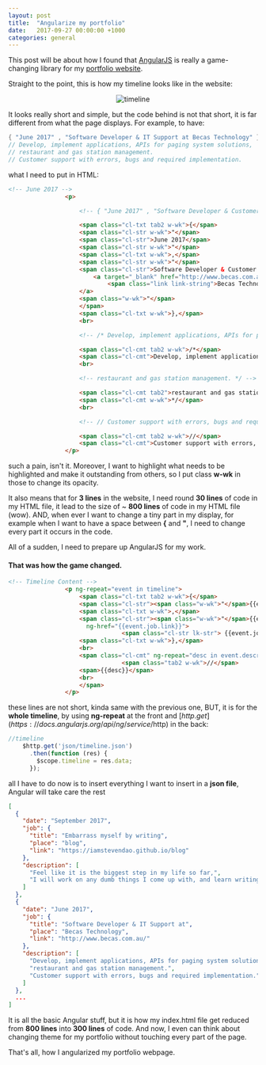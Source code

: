 ```yaml
---
layout: post
title:  "Angularize my portfolio"
date:   2017-09-27 00:00:00 +1000
categories: general
---
```


This post will be about how I found that [AngularJS](https://angularjs.org/) is really a game-changing library for my [portfolio website](https://iamstevendao.github.io/portfolio/).

Straight to the point, this is how my timeline looks like in the website:

<p align="center">
<img alt="timeline" src="https://rzxtwq.bn1302.livefilestore.com/y4mDPcJDBKB1vx2OkD5N11BH7gJXOmkbdGV5TpzYGF6beWfpUk8HkHykNDsX9vT5oKpbxttcq7gInIYj9RnR3J_u1mv9wRBSIxd1M4KdYjlW5qzmR-BPzlTseaNWCbpwlSLIhznDc7TC-aBQyzM33tpt6cBD-6E9czINuY0RwF4KCr_nz0vMzZL8OcRqdEJA4tlfQFSaek4DmRFL4wTlUljMw?width=2058&height=1035&cropmode=none">
</p>

It looks really short and simple, but the code behind is not that short, it is far different from what the page displays.
For example, to have:

```cs
{ "June 2017" , "Software Developer & IT Support at Becas Technology" }, 
// Develop, implement applications, APIs for paging system solutions, 
// restaurant and gas station management. 
// Customer support with errors, bugs and required implementation. 
```

what I need to put in HTML:
```html
<!-- June 2017 -->
				<p>

					<!-- { "June 2017" , "Software Developer & Customer Support at Becas Technology " },  -->

					<span class="cl-txt tab2 w-wk">{</span>
					<span class="cl-str w-wk">"</span>
					<span class="cl-str">June 2017</span>
					<span class="cl-str w-wk">"</span>
					<span class="cl-txt w-wk">,</span>
					<span class="cl-str w-wk">"</span>
					<span class="cl-str">Software Developer & Customer Support at
						<a target="_blank" href="http://www.becas.com.au/">
							<span class="link link-string">Becas Technology</span>
					</a>
					<span class="w-wk">"</span>
					</span>
					<span class="cl-txt w-wk">},</span>
					<br>

					<!-- /* Develop, implement applications, APIs for paging system solutions,	-->

					<span class="cl-cmt tab2 w-wk">/*</span>
					<span class="cl-cmt">Develop, implement applications, APIs for paging system solutions,</span>
					<br>

					<!-- restaurant and gas station management. */ -->

					<span class="cl-cmt tab2">restaurant and gas station management.</span>
					<span class="cl-cmt w-wk">*/</span>
					<br>

					<!-- // Customer support with errors, bugs and required implementation. -->

					<span class="cl-cmt tab2 w-wk">//</span>
					<span class="cl-cmt">Customer support with errors, bugs and required implementation.</span>
				</p>
```

such a pain, isn't it. Moreover, I want to highlight what needs to be highlighted and make it outstanding from others, so I put class **w-wk** in those to change its opacity.

It also means that for **3 lines** in the website, I need round **30 lines** of code in my HTML file, it lead to the size of ~ **800 lines** of code in my HTML file (wow). AND, when ever I want to change a tiny part in my display, for example when I want to have a space between **{** and **"**, I need to change every part it occurs in the code.

All of a sudden, I need to prepare up AngularJS for my work.

#### That was how the game changed.

```html
<!-- Timeline Content -->
				<p ng-repeat="event in timeline">
					<span class="cl-txt tab2 w-wk">{</span>
					<span class="cl-str"><span class="w-wk">"</span>{{event.date}}<span class="w-wk">"</span></span>
					<span class="cl-txt w-wk">,</span>
					<span class="cl-str"><span class="w-wk">"</span>{{event.job.title}}</span><a ng-if="event.job.hasOwnProperty('place')"
					  ng-href="{{event.job.link}}">
								<span class="cl-str lk-str"> {{event.job.place}}</span></a><span class="w-wk cl-str">"</span>
					<span class="cl-txt w-wk">},</span>
					<br>
					<span class="cl-cmt" ng-repeat="desc in event.description">
								<span class="tab2 w-wk">//</span>
					<span>{{desc}}</span>
					<br>
					</span>
				</p>
```

these lines are not short, kinda same with the previous one, BUT, it is for the **whole timeline**, by using **ng-repeat** at the front and [$http.get](https://docs.angularjs.org/api/ng/service/$http) in the back: 

```js
//timeline
    $http.get('json/timeline.json')
      .then(function (res) {
        $scope.timeline = res.data;
      });
```

all I have to do now is to insert everything I want to insert in a **json file**, Angular will take care the rest

```json
[
  {
    "date": "September 2017",
    "job": {
      "title": "Embarrass myself by writing",
      "place": "blog",
      "link": "https://iamstevendao.github.io/blog"
    },
    "description": [
      "Feel like it is the biggest step in my life so far,",
      "I will work on any dumb things I come up with, and learn writing like other awesome people"
    ]
  },
  {
    "date": "June 2017",
    "job": {
      "title": "Software Developer & IT Support at",
      "place": "Becas Technology",
      "link": "http://www.becas.com.au/"
    },
    "description": [
      "Develop, implement applications, APIs for paging system solutions,",
      "restaurant and gas station management.",
      "Customer support with errors, bugs and required implementation."
    ]
  },
  ...
]
```

It is all the basic Angular stuff, but it is how my index.html file get reduced from **800 lines** into **300 lines** of code. And now, I even can think about changing theme for my portfolio without touching every part of the page.

That's all, how I angularized my portfolio webpage.